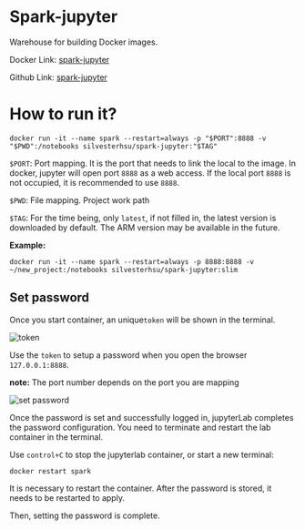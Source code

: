 # Spark-jupyter
Warehouse for building Docker images.

Docker Link: [spark-jupyter](https://cloud.docker.com/u/silvesterhsu/repository/docker/silvesterhsu/spark-jupyter)

Github Link: [spark-jupyter](https://github.com/SilvesterHsu/Spark-jupyter)

# How to run it?

```
docker run -it --name spark --restart=always -p "$PORT":8888 -v "$PWD":/notebooks silvesterhsu/spark-jupyter:"$TAG"
```

`$PORT`: Port mapping. It is the port that needs to link the local to the image. In docker, jupyter will open port `8888` as a web access. If the local port `8888` is not occupied, it is recommended to use `8888`.

`$PWD`: File mapping. Project work path

`$TAG`: For the time being, only `latest`, if not filled in, the latest version is downloaded by default. The ARM version may be available in the future.

**Example:**

```
docker run -it --name spark --restart=always -p 8888:8888 -v ~/new_project:/notebooks silvesterhsu/spark-jupyter:slim
```

## Set password

Once you start container, an unique`token` will be shown in the terminal.

![token](https://tva1.sinaimg.cn/large/006y8mN6gy1g7i9d2cyisj30nz07y451.jpg)

Use the `token` to setup a password when you open the browser `127.0.0.1:8888`.

**note:** The port number depends on the port you are mapping

![set password](https://tva1.sinaimg.cn/large/006y8mN6gy1g7i9ghwmaxj30gg06tdg8.jpg)

Once the password is set and successfully logged in, jupyterLab completes the password configuration. You need to terminate and restart the lab container in the terminal.

Use `control+C` to stop the jupyterlab container, or start a new terminal:

```
docker restart spark
```

It is necessary to restart the container. After the password is stored, it needs to be restarted to apply.

Then, setting the password is complete.
